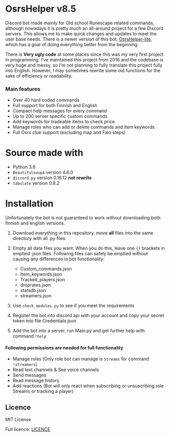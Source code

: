 # OsrsHelper v8.5

Discord bot made mainly for Old school Runescape related commands, although nowadays it is pretty much an all-around 
project for a few Discord servers. This allows me to make quick changes and updates to meet the user base needs. There 
is a newer version of this bot, [OsrsHelper-lite](https://github.com/Visperi/OsrsHelper-lite), which has a goal 
of doing everything better from the beginning.

There is **Very ugly code** at some places since this was my very first project in programming. I've maintained this 
project from 2016 and the codebase is very huge and messy, so I'm not planning to fully translate this project fully
into English. However, I may sometimes rewrite some old functions for the sake of efficiency or readability.

### Main features
- Over 40 hard coded commands
- Full support for both Finnish and English
- Compact help messages for every command
- Up to 200 server specific custom commands
- Add keywords for tradeable items to check price
- Manage roles who can add or delete commands and item keywords
- Full Osrs clue support (excluding map and Falo steps)

# Source made with
- Python 3.6
- `Beautifulsoup4` version 4.6.0
- `discord.py` version 0.16.12 **not rewrite**
- `tabulate` version 0.8.2

# Installation
Unfortunately the bot is not guaranteed to work without downloading both finnish and english versions.

1. Download everything in this repository. move **all** files into the same directory with all .py files
2. Empty all data files you want. When you do this, leave one `{}` brackets in emptied .json files. Following files 
can safely be emptied without causing any differences in bot functionality:

   - Custom_commands.json
   - Item_keywords.json
   - Tracked_players.json
   - droprates.json
   - statsdb.json
   - streamers.json
   
3. Use `check_modules.py` to see if you meet the requirements
4. Register the bot into discord api with your account and copy your secret token into file Credentials.json
5. Add the bot into a server, run Main.py and get further help with command `!help`

#### Following permissions are needed for full functionality

- Manage roles (Only role bot can manage is `Streams` for command `!streamers`)
- Read text channels & See voice channels
- Send messages
- Read message history
- Add reactions (Bot will only react when subscribing or unsuscribing role Streams or tracking a player)

## Licence
MIT License

Full licence: [LICENCE](/LICENCE)
